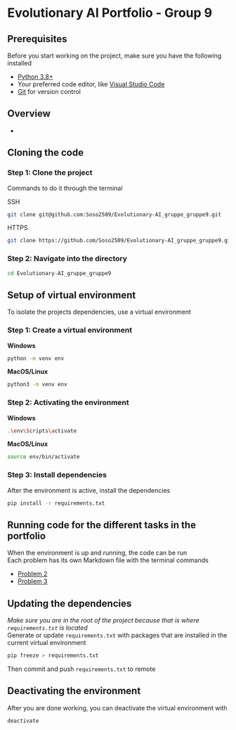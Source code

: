 # Evolutionary AI Portfolio - Group 9
## Prerequisites
Before you start working on the project, make sure you have the following installed
-  [Python 3.8+](https://www.python.org/downloads/)
- Your preferred code editor, like [Visual Studio Code](https://code.visualstudio.com/)
- [Git](https://git-scm.com/downloads) for version control

## Overview
- []()

## Cloning the code
### Step 1: Clone the project
Commands to do it through the terminal

SSH
``` bash
git clone git@github.com:Soso2509/Evolutionary-AI_gruppe_gruppe9.git
```
HTTPS
```bash
git clone https://github.com/Soso2509/Evolutionary-AI_gruppe_gruppe9.git
```

### Step 2: Navigate into the directory
```bash
cd Evolutionary-AI_gruppe_gruppe9
```
##  Setup of virtual environment
To isolate the projects dependencies, use a virtual environment
### Step 1: Create a virtual environment
**Windows**
```bash
python -m venv env
```

**MacOS/Linux**
```bash
python3 -m venv env
```

### Step 2: Activating the environment
**Windows**
```bash
.\env\Scripts\activate
```

**MacOS/Linux**
```bash
source env/bin/activate
```

### Step 3: Install dependencies
After the environment is active, install the dependencies
```bash
pip install -r requirements.txt
```

## Running code for the different tasks in the portfolio
When the environment is up and running, the code can be run\
Each problem has its own Markdown file with the terminal commands
- [Problem 2](./prob2/prob2_README.md)
- [Problem 3](./prob3/prob3_README.md)

## Updating the dependencies
*Make sure you are in the root of the project because that is where `requirements.txt` is located*\
Generate or update `requirements.txt` with packages that are installed in the current virtual environment
```bash
pip freeze > requirements.txt
```

Then commit and push `requirements.txt` to remote

## Deactivating the environment
After you are done working, you can deactivate the virtual environment with
```bash
deactivate
```